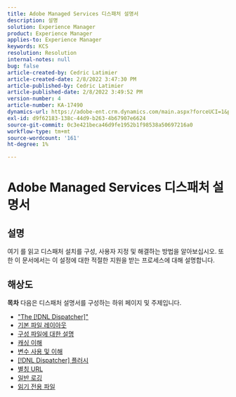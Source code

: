 ```yaml
---
title: Adobe Managed Services 디스패처 설명서
description: 설명
solution: Experience Manager
product: Experience Manager
applies-to: Experience Manager
keywords: KCS
resolution: Resolution
internal-notes: null
bug: false
article-created-by: Cedric Latimier
article-created-date: 2/8/2022 3:47:30 PM
article-published-by: Cedric Latimier
article-published-date: 2/8/2022 3:49:52 PM
version-number: 4
article-number: KA-17490
dynamics-url: https://adobe-ent.crm.dynamics.com/main.aspx?forceUCI=1&pagetype=entityrecord&etn=knowledgearticle&id=7775b268-f688-ec11-93b0-002248083a1c
exl-id: d9f62183-138c-44d9-b263-4b67907e6624
source-git-commit: 0c3e421beca46d9fe1952b1f98538a50697216a0
workflow-type: tm+mt
source-wordcount: '161'
ht-degree: 1%

---
```


# Adobe Managed Services 디스패처 설명서

## 설명


여기 를 읽고 디스패처 설치를 구성, 사용자 지정 및 해결하는 방법을 알아보십시오. 또한 이 문서에서는 이 설정에 대한 적절한 지원을 받는 프로세스에 대해 설명합니다.


## 해상도

<b>목차</b>
다음은 디스패처 설명서를 구성하는 하위 페이지 및 주제입니다.

- [&quot;The [!DNL Dispatcher]&quot;](https://experienceleague.adobe.com/docs/experience-cloud-kcs/kbarticles/KA-17911.html%3Flang%3Den)
- [기본 파일 레이아웃](https://experienceleague.adobe.com/docs/experience-cloud-kcs/kbarticles/KA-17502.html%3Flang%3Den)
- [구성 파일에 대한 설명](https://experienceleague.adobe.com/docs/experience-cloud-kcs/kbarticles/KA-17477.html%3Flang%3Den)
- [캐싱 이해](https://experienceleague.adobe.com/docs/experience-cloud-kcs/kbarticles/KA-17912.html%3Flang%3Den)
- [변수 사용 및 이해](https://experienceleague.adobe.com/docs/experience-cloud-kcs/kbarticles/KA-17487.html%3Flang%3Den)
- [[!DNL Dispatcher] 플러시](https://experienceleague.adobe.com/docs/experience-cloud-kcs/kbarticles/KA-17493.html%3Flang%3Den)
- [별칭 URL](https://experienceleague.adobe.com/docs/experience-cloud-kcs/kbarticles/KA-17463.html%3Flang%3Den)
- [일반 로깅](https://experienceleague.adobe.com/docs/experience-cloud-kcs/kbarticles/KA-17914.html%3Flang%3Den)
- [읽기 전용 파일](https://experienceleague.adobe.com/docs/experience-cloud-kcs/kbarticles/KA-17483.html%3Flang%3Den)
